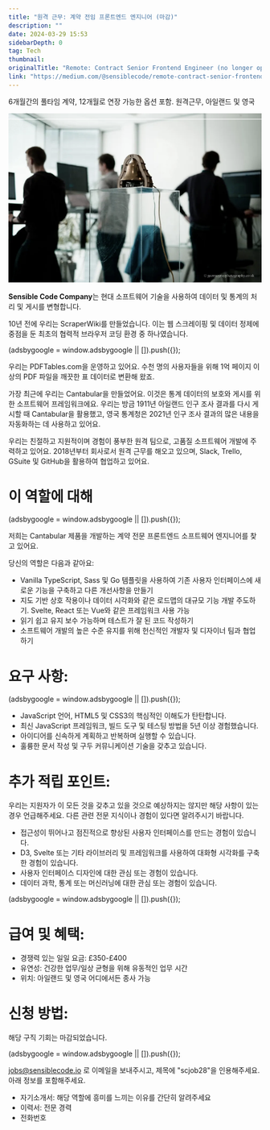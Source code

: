 ```yaml
---
title: "원격 근무: 계약 전임 프론트엔드 엔지니어 (마감)"
description: ""
date: 2024-03-29 15:53
sidebarDepth: 0
tag: Tech
thumbnail: 
originalTitle: "Remote: Contract Senior Frontend Engineer (no longer open)"
link: "https://medium.com/@sensiblecode/remote-contract-senior-frontend-engineer-739fcafa153f"
---
```



6개월간의 풀타임 계약, 12개월로 연장 가능한 옵션 포함. 원격근무, 아일랜드 및 영국

![이미지](./img/RemoteContractSeniorFrontendEngineernolongeropen_0.png)

**Sensible Code Company**는 현대 소프트웨어 기술을 사용하여 데이터 및 통계의 처리 및 게시를 변형합니다.

10년 전에 우리는 ScraperWiki를 만들었습니다. 이는 웹 스크레이핑 및 데이터 정제에 중점을 둔 최초의 협력적 브라우저 코딩 환경 중 하나였습니다.

<!-- ui-log 수평형 -->
<ins class="adsbygoogle"
  style="display:block"
  data-ad-client="ca-pub-4877378276818686"
  data-ad-slot="9743150776"
  data-ad-format="auto"
  data-full-width-responsive="true"></ins>
<component is="script">
(adsbygoogle = window.adsbygoogle || []).push({});
</component>

우리는 PDFTables.com을 운영하고 있어요. 수천 명의 사용자들을 위해 1억 페이지 이상의 PDF 파일을 깨끗한 표 데이터로 변환해 왔죠.

가장 최근에 우리는 Cantabular을 만들었어요. 이것은 통계 데이터의 보호와 게시를 위한 소프트웨어 프레임워크에요. 우리는 방금 1911년 아일랜드 인구 조사 결과를 다시 게시할 때 Cantabular을 활용했고, 영국 통계청은 2021년 인구 조사 결과의 많은 내용을 자동화하는 데 사용하고 있어요.

우리는 친절하고 지원적이며 경험이 풍부한 원격 팀으로, 고품질 소프트웨어 개발에 주력하고 있어요. 2018년부터 회사로서 원격 근무를 해오고 있으며, Slack, Trello, GSuite 및 GitHub을 활용하여 협업하고 있어요.

# 이 역할에 대해

<!-- ui-log 수평형 -->
<ins class="adsbygoogle"
  style="display:block"
  data-ad-client="ca-pub-4877378276818686"
  data-ad-slot="9743150776"
  data-ad-format="auto"
  data-full-width-responsive="true"></ins>
<component is="script">
(adsbygoogle = window.adsbygoogle || []).push({});
</component>

저희는 Cantabular 제품을 개발하는 계약 전문 프론트엔드 소프트웨어 엔지니어를 찾고 있어요.

당신의 역할은 다음과 같아요:

- Vanilla TypeScript, Sass 및 Go 템플릿을 사용하여 기존 사용자 인터페이스에 새로운 기능을 구축하고 다른 개선사항을 만들기
- 지도 기반 상호 작용이나 데이터 시각화와 같은 로드맵의 대규모 기능 개발 주도하기. Svelte, React 또는 Vue와 같은 프레임워크 사용 가능
- 읽기 쉽고 유지 보수 가능하며 테스트가 잘 된 코드 작성하기
- 소프트웨어 개발의 높은 수준 유지를 위해 헌신적인 개발자 및 디자이너 팀과 협업하기

# 요구 사항:

<!-- ui-log 수평형 -->
<ins class="adsbygoogle"
  style="display:block"
  data-ad-client="ca-pub-4877378276818686"
  data-ad-slot="9743150776"
  data-ad-format="auto"
  data-full-width-responsive="true"></ins>
<component is="script">
(adsbygoogle = window.adsbygoogle || []).push({});
</component>

- JavaScript 언어, HTML5 및 CSS3의 핵심적인 이해도가 탄탄합니다.
- 최신 JavaScript 프레임워크, 빌드 도구 및 테스팅 방법을 5년 이상 경험했습니다.
- 아이디어를 신속하게 계획하고 반복하며 실행할 수 있습니다.
- 훌륭한 문서 작성 및 구두 커뮤니케이션 기술을 갖추고 있습니다.

# 추가 적립 포인트:

우리는 지원자가 이 모든 것을 갖추고 있을 것으로 예상하지는 않지만 해당 사항이 있는 경우 언급해주세요. 다른 관련 전문 지식이나 경험이 있다면 알려주시기 바랍니다.

- 접근성이 뛰어나고 점진적으로 향상된 사용자 인터페이스를 만드는 경험이 있습니다.
- D3, Svelte 또는 기타 라이브러리 및 프레임워크를 사용하여 대화형 시각화를 구축한 경험이 있습니다.
- 사용자 인터페이스 디자인에 대한 관심 또는 경험이 있습니다.
- 데이터 과학, 통계 또는 머신러닝에 대한 관심 또는 경험이 있습니다.

<!-- ui-log 수평형 -->
<ins class="adsbygoogle"
  style="display:block"
  data-ad-client="ca-pub-4877378276818686"
  data-ad-slot="9743150776"
  data-ad-format="auto"
  data-full-width-responsive="true"></ins>
<component is="script">
(adsbygoogle = window.adsbygoogle || []).push({});
</component>

# 급여 및 혜택:

- 경쟁력 있는 일일 요금: £350-£400
- 유연성: 건강한 업무/일상 균형을 위해 유동적인 업무 시간
- 위치: 아일랜드 및 영국 어디에서든 종사 가능

# 신청 방법:

해당 구직 기회는 마감되었습니다.

<!-- ui-log 수평형 -->
<ins class="adsbygoogle"
  style="display:block"
  data-ad-client="ca-pub-4877378276818686"
  data-ad-slot="9743150776"
  data-ad-format="auto"
  data-full-width-responsive="true"></ins>
<component is="script">
(adsbygoogle = window.adsbygoogle || []).push({});
</component>

jobs@sensiblecode.io 로 이메일을 보내주시고, 제목에 "scjob28"을 인용해주세요. 아래 정보를 포함해주세요.

- 자기소개서: 해당 역할에 흥미를 느끼는 이유를 간단히 알려주세요
- 이력서: 전문 경력
- 전화번호